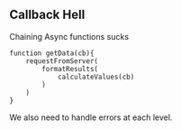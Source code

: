##  Callback Hell

Chaining Async functions sucks 
```
function getData(cb){
    requestFromServer(
        formatResults(
            calculateValues(cb)
        )
    )
}

```
We also need to handle errors at each level.
